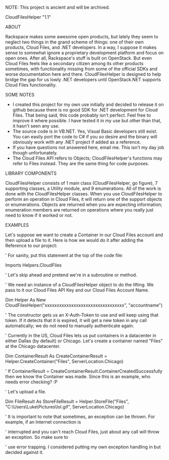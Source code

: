 NOTE: This project is ancient and will be archived.

CloudFilesHelper "1.1"

ABOUT

Rackspace makes some awesome open products, but lately they seem to neglect two things in the grand scheme of things:
one of their own products, Cloud Files, and .NET developers. In a way, I suppose it makes sense to somewhat ignore
a proprietary development platform and focus on open ones. After all, Rackspace's stuff is built on OpenStack. But
even Cloud Files feels like a secondary citizen among its other products sometimes, with functionality missing from
some of the official SDKs and worse documentation here and there.
CloudFilesHelper is designed to help bridge the gap for us lowly .NET developers until OpenStack.NET supports Cloud
Files functionality.

SOME NOTES

- I created this project for my own use initially and decided to release it on github because there is no good SDK
  for .NET development for Cloud Files. That being said, this code probably isn't perfect. Feel free to improve it
  where possible. I have tested it in my use but other than that, it hasn't seen any use.
- The source code is in VB.NET. Yes, Visual Basic developers still exist. You can easily port the code to C# if you
  so desire and the binary will obviously work with any .NET project if added as a reference.
- If you have questions not answered here, email me. This isn't my day job though unfortunately.
- The Cloud Files API refers to Objects; CloudFilesHelper's functions may refer to Files instead. They are the same
  thing for code purposes.

LIBRARY COMPONENTS

CloudFilesHelper consists of 1 main class (CloudFilesHelper, go figure), 7 supporting classes, a Utility module, and
9 enumerations. All of the work is done with the CloudFilesHelper classes. When you use CloudFilesHelper to perform
an operation in Cloud Files, it will return one of the support objects or enumerations. Objects are returned when
you are expecting information; enumeration members are returned on operations where you really just need to know if
it worked or not.

EXAMPLES

Let's suppose we want to create a Container in our Cloud Files account and then upload a file to it. Here is how we
would do it after adding the Reference to our project:

' For sanity, put this statement at the top of the code file:

Imports Helpers.CloudFiles

' Let's skip ahead and pretend we're in a subroutine or method.

' We need an instance of a CloudFilesHelper object to do the lifting. We pass to it our Cloud Files API Key and our Cloud Files Account Name.

Dim Helper As New CloudFilesHelper("xxxxxxxxxxxxxxxxxxxxxxxxxxxxxxxxx", "accountname")

' The constructor gets us an X-Auth-Token to use and will keep using that token. If it detects that it is expired, it will get a new token in any call automatically; we do not need to manually authenticate again.

' Currently in the US, Cloud Files lets us put containers in a datacenter in either Dallas (by default) or Chicago. Let's create a container named "Files" at the Chicago datacenter.

Dim ContainerResult As CreateContainerResult = Helper.CreateContainer("Files", ServerLocation.Chicago)

' If ContainerResult = CreateContainerResult.ContainerCreatedSuccessfully then we know the Container was made. Since this is an example, who needs error checking? :P

' Let's upload a file.

Dim FileResult As StoreFileResult = Helper.StoreFile("Files", "C:\Users\Luke\Pictures\lol.gif", ServerLocation.Chicago)

' It is important to note that sometimes, an exception can be thrown. For example, if an Internet connection is

' interrupted and you can't reach Cloud Files, just about any call will throw an exception. So make sure to

' use error trapping. I considered putting my own exception handling in but decided against it.
